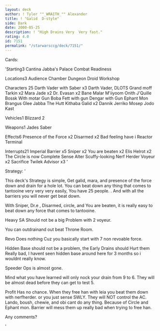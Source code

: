 ```yaml
---
layout: deck
author: ! Tyler ""_WRAITH_"" Alexander
title: ! "Galid  D-style"
side: Dark
date: 2000-05-25
description: ! "High Drains Very  Very fast."
rating: 4.0
id: 7151
permalink: "/starwarsccg/deck/7151/"
---
```

Cards: 

'Starting3
Cantina
Jabba's Palace
Combat Readiness

Locations3
Audience Chamber
Dungeon
Droid Workshop

Characters 25
Darth Vader with Saber x3
Darth Vader, DLOTS
Grand moff Tarkin x2
Mara Jade x2
Dr. Evasan x2
Bane Malar
M'iiyoom Onith
J'Quille
Bossk With motar Gun
Boba Fett with gun
Dengar with Gun
Ephant Mon
Brangus Glee
Jabba The Hutt
Kithaba
Galid x2
Dannik Jerriko
Mosep
Jodo Kast

Vehicles1
Blizzard 2

Weapons1
Jades Saber

Effects6
Presence of the Force x2
Disarmed x2
Bad feeling have i
Reactor Terminal

Interrupts21
Imperial Barrier x5
Sniper x2
You are beaten x2
Elis Helrot x2
The Circle is now Complete
Sense
Alter
Scuffy-looking Nerf Herder
Voyeur x2
Sacrifice
Twilek Advisor x3
'

Strategy: '

This deck's Strategy is simple, Get galid, mara, and presence of the force down and drain for a hole lot. You can beat down any thing that comes to tantooine very very very easily, You have 25 people. .  And with all the barriers you will never get beat down.

With Sniper, Dr.e , Disarmed, circle, and You are beaten, it is really easy to beat down any force that comes to tantooine.

Heavy SA Should not be a big Problem with 2 voyeur.

You can outdrainand out beat Throne Room.

Revo Does nothing Cuz you basically start with 7 non revoable force.

Hidden Base should not be a problem, the Early Drains should Hurt them Really bad, I havent seen hidden base around here for 3 months so i wouldnt really know.

Speeder Ops is almost gone.

Mind what you have learned will only nock your drain from 9 to 6. They will be almost dead before they can get to test 5.

Profit Has no chance.  When they free han with leia you beat them down with nerfherder. or you just sense SWLY.
They will NOT control the AC.  Lando, boush, chewie, and obi cant do any thing.  Because of Circle and Ephant mon.
Barrier will mess them up really bad when trying to free han.

Any comments?

'
